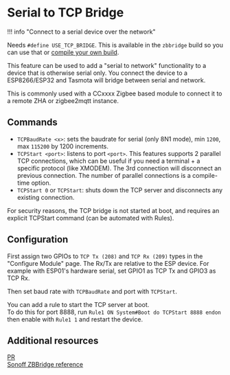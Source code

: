 # Serial to TCP Bridge

!!! info "Connect to a serial device over the network"

Needs `#define USE_TCP_BRIDGE`. This is available in the `zbbridge` build so you can use that or [compile your own build](Compile-your-build).

This feature can be used to add a "serial to network" functionality to a device that is otherwise serial only. You connect the device to a ESP8266/ESP32 and Tasmota will bridge between serial and network.

This is commonly used with a CCxxxx Zigbee based module to connect it to a remote ZHA or zigbee2mqtt instance.

## Commands

* `TCPBaudRate <x>`: sets the baudrate for serial (only 8N1 mode), min `1200`, max `115200` by 1200 increments.
* `TCPStart <port>`: listens to port `<port>`. This features supports 2 parallel TCP connections, which can be useful if you need a terminal + a specific protocol (like XMODEM). The 3rd connection will disconnect an previous connection. The number of parallel connections is a compile-time option.
* `TCPStart 0` or `TCPStart`: shuts down the TCP server and disconnects any existing connection.

For security reasons, the TCP bridge is not started at boot, and requires an explicit TCPStart command (can be automated with Rules).

## Configuration

First assign two GPIOs to `TCP Tx (208)` and `TCP Rx (209)` types in the "Configure Module" page. The Rx/Tx are relative to the ESP device. For example with ESP01's hardware serial, set GPIO1 as TCP Tx and GPIO3 as TCP Rx.

Then set baud rate with `TCPBaudRate` and port with `TCPStart`.

You can add a rule to start the TCP server at boot.  
To do this for port 8888, run `Rule1 ON System#Boot do TCPStart 8888 endon` then enable with `Rule1 1` and restart the device.

## Additional resources

[PR](https://github.com/arendst/Tasmota/pull/8702)  
[Sonoff ZBBridge reference](https://zigbee.blakadder.com/Sonoff_ZBBridge.html)